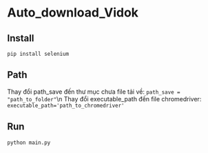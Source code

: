 # Auto_download_Vidok
## Install
```pip install selenium```
## Path
Thay đổi path_save đến thư mục chưa file tải về:
```path_save = "path_to_folder"```\n
Thay đổi executable_path đến file chromedriver:
```executable_path='path_to_chromedriver'```
## Run 
```python main.py```
